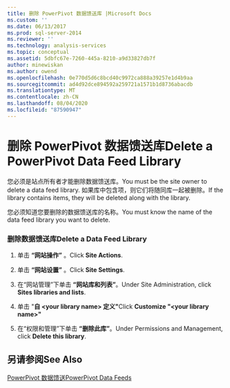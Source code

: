 ```yaml
---
title: 删除 PowerPivot 数据馈送库 |Microsoft Docs
ms.custom: ''
ms.date: 06/13/2017
ms.prod: sql-server-2014
ms.reviewer: ''
ms.technology: analysis-services
ms.topic: conceptual
ms.assetid: 5dbfc67e-7260-445a-8210-a9d33827db7f
author: minewiskan
ms.author: owend
ms.openlocfilehash: 0e770d5d6c8bcd40c9972ca888a39257e1d4b9aa
ms.sourcegitcommit: ad4d92dce894592a259721a1571b1d8736abacdb
ms.translationtype: MT
ms.contentlocale: zh-CN
ms.lasthandoff: 08/04/2020
ms.locfileid: "87590947"
---
```

# <a name="delete-a-powerpivot-data-feed-library"></a><span data-ttu-id="67547-102">删除 PowerPivot 数据馈送库</span><span class="sxs-lookup"><span data-stu-id="67547-102">Delete a PowerPivot Data Feed Library</span></span>
  <span data-ttu-id="67547-103">您必须是站点所有者才能删除数据馈送库。</span><span class="sxs-lookup"><span data-stu-id="67547-103">You must be the site owner to delete a data feed library.</span></span> <span data-ttu-id="67547-104">如果库中包含项，则它们将随同库一起被删除。</span><span class="sxs-lookup"><span data-stu-id="67547-104">If the library contains items, they will be deleted along with the library.</span></span>  
  
 <span data-ttu-id="67547-105">您必须知道您要删除的数据馈送库的名称。</span><span class="sxs-lookup"><span data-stu-id="67547-105">You must know the name of the data feed library you want to delete.</span></span>  
  
### <a name="delete-a-data-feed-library"></a><span data-ttu-id="67547-106">删除数据馈送库</span><span class="sxs-lookup"><span data-stu-id="67547-106">Delete a Data Feed Library</span></span>  
  
1.  <span data-ttu-id="67547-107">单击 **“网站操作”** 。</span><span class="sxs-lookup"><span data-stu-id="67547-107">Click **Site Actions**.</span></span>  
  
2.  <span data-ttu-id="67547-108">单击 **“网站设置”** 。</span><span class="sxs-lookup"><span data-stu-id="67547-108">Click **Site Settings**.</span></span>  
  
3.  <span data-ttu-id="67547-109">在“网站管理”下单击 **“网站库和列表”**。</span><span class="sxs-lookup"><span data-stu-id="67547-109">Under Site Administration, click **Sites libraries and lists**.</span></span>  
  
4.  <span data-ttu-id="67547-110">单击 "**自 \<your library name> 定义"**</span><span class="sxs-lookup"><span data-stu-id="67547-110">Click **Customize "\<your library name>"**</span></span>  
  
5.  <span data-ttu-id="67547-111">在“权限和管理”下单击 **“删除此库”**。</span><span class="sxs-lookup"><span data-stu-id="67547-111">Under Permissions and Management, click **Delete this library**.</span></span>  
  
## <a name="see-also"></a><span data-ttu-id="67547-112">另请参阅</span><span class="sxs-lookup"><span data-stu-id="67547-112">See Also</span></span>  
 [<span data-ttu-id="67547-113">PowerPivot 数据馈送</span><span class="sxs-lookup"><span data-stu-id="67547-113">PowerPivot Data Feeds</span></span>](power-pivot-data-feeds.md)  
  
  
